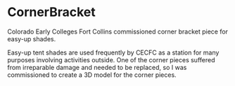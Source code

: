 # CornerBracket
Colorado Early Colleges Fort Collins commissioned corner bracket piece for easy-up shades. 

Easy-up tent shades are used frequently by CECFC as a station for many purposes involving activities outside. One of the corner pieces suffered from irreparable damage and needed to be replaced, so I was commissioned to create a 3D model for the corner pieces. 
